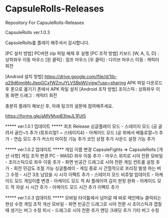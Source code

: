 # CapsuleRolls-Releases
Repository For CapsuleRolls-Releases

CapsuleRolls ver.1.0.3

CapsuleRolls를 플레이 해주셔서 감사합니다.

[PC 설치 방법]
PC버젼 zip 파일 해제 후 실행
[PC 조작 방법]
키보드 [W, A, S, D] : 상하좌우 이동
마우스 [왼 클릭] : 점프
마우스 [우 클릭] : 다이브
마우스 이동 : 캐릭터 회전

[Android 설치 방법]
https://drive.google.com/file/d/1ib-q29d6mnMcJteqGCxfWZmJYLVSBpWl/view?usp=sharing
APK 파일 다운로드 후 폰으로 옮기기
폰에서 APK 파일 설치
[Android 조작 방법]
조이스틱 : 상화좌우 이동
화면 드래그 : 캐릭터 회전

충분히 플레이 해보신 후,
아래 링크의 설문에 참여해주세요.

https://forms.gle/aMVMvpB3twJL1PJt5

***** ver.1.0.1 업데이트 *****
        최초 Release
        싱글플레이 모드
            - 스테이지 모드 (공 굴려서 골인~!) 추가
                (튜토리얼1 ~ 스테이지4)
            - 아케이드 모드 (공 위에서 배틀로얄~!) 추가
            - 연습 모드 추가
        커스터 마이징 기능 추가
        코인 상점 추가
        사운드 설정 기능 추가

***** ver.1.0.2 업데이트 *****
        게임 이름 변경 CapsuleFights => CapsuleRolls
        [개선 사항]
        게임 조작 변경
            PC
            - WASD 좌우 이동 추가
            - 마우스 위치로 시야 전환
            모바일
            - 조이스틱으로 좌우 이동 추가
            - 화면 빈공간 드래그로 시야 전환
        게임 컨트롤 설정 추가
            - 회전 민감도 조절 가능
        싱글플레이
            - 게임 종료 시 간헐적으로 프리징 발생 하는 버그 수정
            - 시간 3초 남았을 시 시각 이펙트 추가
            - 스테이지 모드 비쥬얼 업데이트
            - 아케이드 모드 게임이름 변경
            - 아케이드 모드 적 AI 플레이어 감지 판정 완화
            - 아케이드 모드 적 자살 시 시간 추가
            - 아케이드 모드 시간 추가 이펙트 추가

***** ver.1.0.3 업데이트 *****
        모바일 타이틀에서 넘어갈 때 바로 메인메뉴 클릭되는 현상 수정
        게임 조작 개선
            모바일
            - 화면 빈공간 드래그로 시야 전환 시 
            조이스틱과 겹칠 때 생기는 버그 수정
	    피시
	    - 드래그로 시야 전환 추가
        엔딩 크래딧 추가
        기타 버그 수정